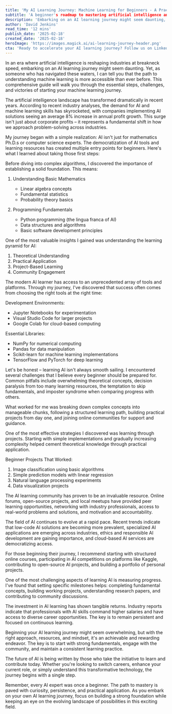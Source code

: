 ```yaml
---
title: 'My AI Learning Journey: Machine Learning for Beginners - A Practical Guide to Getting Started'
subtitle: 'A beginner's roadmap to mastering artificial intelligence and machine learning'
description: 'Embarking on an AI learning journey might seem daunting, but the path to understanding machine learning is more accessible than ever. This comprehensive guide walks through essential steps, from building mathematical foundations to choosing the right tools and engaging with the AI community. Learn how to overcome common challenges and set yourself up for success in the rapidly evolving field of artificial intelligence.'
author: 'David Jenkins'
read_time: '12 mins'
publish_date: '2025-02-18'
created_date: '2025-02-18'
heroImage: 'https://images.magick.ai/ai-learning-journey-header.png'
cta: 'Ready to accelerate your AI learning journey? Follow us on LinkedIn for daily insights, learning resources, and connections to a community of AI enthusiasts and professionals who are shaping the future of technology.'
---
```


In an era where artificial intelligence is reshaping industries at breakneck speed, embarking on an AI learning journey might seem daunting. Yet, as someone who has navigated these waters, I can tell you that the path to understanding machine learning is more accessible than ever before. This comprehensive guide will walk you through the essential steps, challenges, and victories of starting your machine learning journey.

The artificial intelligence landscape has transformed dramatically in recent years. According to recent industry analyses, the demand for AI and machine learning skills has skyrocketed, with companies implementing AI solutions seeing an average 8% increase in annual profit growth. This surge isn't just about corporate profits – it represents a fundamental shift in how we approach problem-solving across industries.

My journey began with a simple realization: AI isn't just for mathematics Ph.D.s or computer science experts. The democratization of AI tools and learning resources has created multiple entry points for beginners. Here's what I learned about taking those first steps:

Before diving into complex algorithms, I discovered the importance of establishing a solid foundation. This means:

1. Understanding Basic Mathematics
   - Linear algebra concepts
   - Fundamental statistics
   - Probability theory basics

2. Programming Fundamentals
   - Python programming (the lingua franca of AI)
   - Data structures and algorithms
   - Basic software development principles

One of the most valuable insights I gained was understanding the learning pyramid for AI:

1. Theoretical Understanding
2. Practical Application
3. Project-Based Learning
4. Community Engagement

The modern AI learner has access to an unprecedented array of tools and platforms. Through my journey, I've discovered that success often comes from choosing the right tools at the right time:

Development Environments:
- Jupyter Notebooks for experimentation
- Visual Studio Code for larger projects
- Google Colab for cloud-based computing

Essential Libraries:
- NumPy for numerical computing
- Pandas for data manipulation
- Scikit-learn for machine learning implementations
- TensorFlow and PyTorch for deep learning

Let's be honest – learning AI isn't always smooth sailing. I encountered several challenges that I believe every beginner should be prepared for. Common pitfalls include overwhelming theoretical concepts, decision paralysis from too many learning resources, the temptation to skip fundamentals, and imposter syndrome when comparing progress with others.

What worked for me was breaking down complex concepts into manageable chunks, following a structured learning path, building practical projects from day one, and joining online communities for support and guidance.

One of the most effective strategies I discovered was learning through projects. Starting with simple implementations and gradually increasing complexity helped cement theoretical knowledge through practical application.

Beginner Projects That Worked:
1. Image classification using basic algorithms
2. Simple prediction models with linear regression
3. Natural language processing experiments
4. Data visualization projects

The AI learning community has proven to be an invaluable resource. Online forums, open-source projects, and local meetups have provided peer learning opportunities, networking with industry professionals, access to real-world problems and solutions, and motivation and accountability.

The field of AI continues to evolve at a rapid pace. Recent trends indicate that low-code AI solutions are becoming more prevalent, specialized AI applications are emerging across industries, ethics and responsible AI development are gaining importance, and cloud-based AI services are democratizing access.

For those beginning their journey, I recommend starting with structured online courses, participating in AI competitions on platforms like Kaggle, contributing to open-source AI projects, and building a portfolio of personal projects.

One of the most challenging aspects of learning AI is measuring progress. I've found that setting specific milestones helps: completing fundamental concepts, building working projects, understanding research papers, and contributing to community discussions.

The investment in AI learning has shown tangible returns. Industry reports indicate that professionals with AI skills command higher salaries and have access to diverse career opportunities. The key is to remain persistent and focused on continuous learning.

Beginning your AI learning journey might seem overwhelming, but with the right approach, resources, and mindset, it's an achievable and rewarding endeavor. The key is to start with strong fundamentals, engage with the community, and maintain a consistent learning practice.

The future of AI is being written by those who take the initiative to learn and contribute today. Whether you're looking to switch careers, enhance your current role, or simply understand this transformative technology, the journey begins with a single step.

Remember, every AI expert was once a beginner. The path to mastery is paved with curiosity, persistence, and practical application. As you embark on your own AI learning journey, focus on building a strong foundation while keeping an eye on the evolving landscape of possibilities in this exciting field.